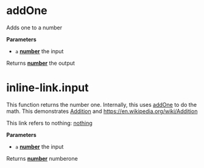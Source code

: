 <!-- Generated by documentation.js. Update this documentation by updating the source code. -->

# addOne

Adds one to a number

**Parameters**

-   `a` **[number](https://developer.mozilla.org/en-US/docs/Web/JavaScript/Reference/Global_Objects/Number)** the input

Returns **[number](https://developer.mozilla.org/en-US/docs/Web/JavaScript/Reference/Global_Objects/Number)** the output

# inline-link.input

This function returns the number one. Internally, this uses
[addOne](#addone) to do the math. This demonstrates
[Addition](https://en.wikipedia.org/wiki/Addition)
and <https://en.wikipedia.org/wiki/Addition>

This link refers to nothing: [nothing](nothing)

**Parameters**

-   `a` **[number](https://developer.mozilla.org/en-US/docs/Web/JavaScript/Reference/Global_Objects/Number)** the input

Returns **[number](https://developer.mozilla.org/en-US/docs/Web/JavaScript/Reference/Global_Objects/Number)** numberone
